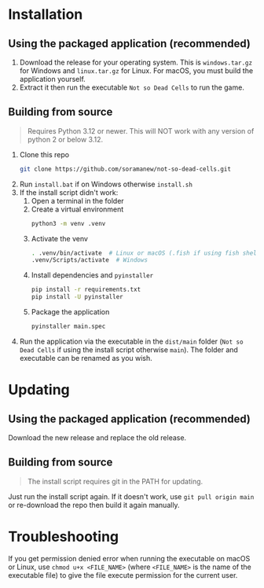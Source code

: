 # Installation

## Using the packaged application (recommended)
1. Download the release for your operating system. This is `windows.tar.gz` for Windows and `linux.tar.gz` for Linux. For macOS, you must build the application yourself.
2. Extract it then run the executable `Not so Dead Cells` to run the game.

## Building from source

> Requires Python 3.12 or newer. This will NOT work with any version of python 2 or below 3.12.

1. Clone this repo
    ```sh
    git clone https://github.com/soramanew/not-so-dead-cells.git
    ```
2. Run `install.bat` if on Windows otherwise `install.sh`
3. If the install script didn't work:
    1. Open a terminal in the folder
    2. Create a virtual environment
        ```sh
        python3 -m venv .venv
        ```
    3. Activate the venv
        ```sh
        . .venv/bin/activate  # Linux or macOS (.fish if using fish shell, .csh for c shell)
        .venv/Scripts/activate  # Windows
        ```
    4. Install dependencies and `pyinstaller`
        ```sh
        pip install -r requirements.txt
        pip install -U pyinstaller
        ```
    5. Package the application
        ```sh
        pyinstaller main.spec
        ```
4. Run the application via the executable in the `dist/main` folder (`Not so Dead Cells` if using the install script otherwise `main`). The folder and executable can be renamed as you wish.

# Updating

## Using the packaged application (recommended)
Download the new release and replace the old release.

## Building from source

> The install script requires git in the PATH for updating.

Just run the install script again.
If it doesn't work, use `git pull origin main` or re-download the repo then build it again manually.

# Troubleshooting
If you get permission denied error when running the executable on macOS or Linux, use `chmod u+x <FILE_NAME>` (where `<FILE_NAME>` is the name of the executable file) to give the file execute permission for the current user.
